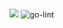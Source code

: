 <a href="https://codeclimate.com/github/codeclimate/codeclimate/maintainability"><img src="https://api.codeclimate.com/v1/badges/a99a88d28ad37a79dbf6/maintainability" /></a>
![go-lint](https://github.com/AnnTro/frontend-project-lvl1/workflows/.github/workflows/badge.svg)